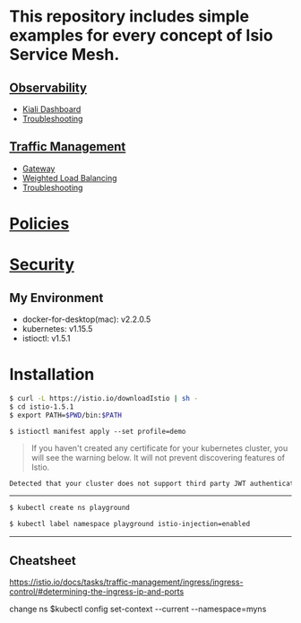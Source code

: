 # This repository includes simple examples for every concept of Isio Service Mesh. 

## [Observability](link)

*  [Kiali Dashboard](link)
*  [Troubleshooting](link)

## [Traffic Management](link)

* [Gateway](link)
* [Weighted Load Balancing](link)
* [Troubleshooting](link)

# [Policies](link)

<!-- - [Kiali Dashboard](link)
- [Troubleshooting](link) -->

# [Security](link)


## My Environment

- docker-for-desktop(mac): v2.2.0.5
- kubernetes: v1.15.5
- istioctl: v1.5.1 


# Installation

```sh
$ curl -L https://istio.io/downloadIstio | sh -
$ cd istio-1.5.1
$ export PATH=$PWD/bin:$PATH
```

```console
$ istioctl manifest apply --set profile=demo
```


>If you haven't created any certificate for your kubernetes cluster, you will see the warning below. It will not prevent discovering features of Istio.

```sh
Detected that your cluster does not support third party JWT authentication. Falling back to less secure first party JWT. See https://istio.io/docs/ops/best-practices/security/#configure-third-party-service-account-tokens for details.
```


-------
```sh
$ kubectl create ns playground
```

```sh
$ kubectl label namespace playground istio-injection=enabled
```



-------

## Cheatsheet

https://istio.io/docs/tasks/traffic-management/ingress/ingress-control/#determining-the-ingress-ip-and-ports


change ns 
$kubectl config set-context --current --namespace=myns